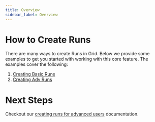 ```yaml
---
title: Overview
sidebar_label: Overview
---
```


# How to Create Runs
There are many ways to create Runs in Grid. Below we provide some examples to get you started with working with this core feature. The examples cover the following:
1. [Creating Basic Runs](https://docs.grid.ai/runs/creating-runs/basic-runs)
2. [Creating Adv Runs](https://docs.grid.ai/runs/creating-runs/adv-runs)

# Next Steps
Checkout our [creating runs for advanced users](https://docs.grid.ai/runs/adv-creating-runs) documentation.
